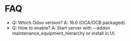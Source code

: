 # FAQ

- Q: Which Odoo version? A: 16.0 (OCA/OCB packaged).
- Q: How to enable? A: Start server with --addon maintenance_equipment_hierarchy or install in UI.
